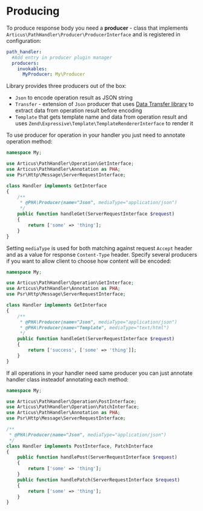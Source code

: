 # Producing

To produce response body you need a **producer** - class that implements `Articus\PathHandler\Producer\ProducerInterface` and is registered in configuration:
 
```YAML
path_handler:
  #Add entry in producer plugin manager 
  producers:
    invokables:
      MyProducer: My\Producer 
```

Library provides three producers out of the box:

- `Json` to encode operation result as JSON string
- `Transfer` - extension of `Json` producer that uses [Data Transfer library](https://github.com/Articus/DataTransfer) to extract data from operation result before encoding
- `Template` that gets template name and data from operation result and uses `Zend\Expressive\Template\TemplateRendererInterface` to render it 

To use producer for operation in your handler you just need to annotate operation method:

```PHP
namespace My;

use Articus\PathHandler\Operation\GetInterface;
use Articus\PathHandler\Annotation as PHA;
use Psr\Http\Message\ServerRequestInterface;

class Handler implements GetInterface
{
    /**
     * @PHA\Producer(name="Json", mediaType="application/json")
     */
    public function handleGet(ServerRequestInterface $request)
    {
        return ['some' => 'thing']; 
    }
}
```

Setting `mediaType` is used for both matching against request `Accept` header and as a value for response `Content-Type` header. 
Specify several producers if you want to allow client to choose how content will be encoded:

```PHP
namespace My;

use Articus\PathHandler\Operation\GetInterface;
use Articus\PathHandler\Annotation as PHA;
use Psr\Http\Message\ServerRequestInterface;

class Handler implements GetInterface
{
    /**
     * @PHA\Producer(name="Json", mediaType="application/json")
     * @PHA\Producer(name="Template", mediaType="text/html")
     */
    public function handleGet(ServerRequestInterface $request)
    {
        return ['success', ['some' => 'thing']]; 
    }
}
```

If all operations in your handler need same producer you can just annotate handler class insteadof annotating each method:

```PHP
namespace My;

use Articus\PathHandler\Operation\PostInterface;
use Articus\PathHandler\Operation\PatchInterface;
use Articus\PathHandler\Annotation as PHA;
use Psr\Http\Message\ServerRequestInterface;

/**
 * @PHA\Producer(name="Json", mediaType="application/json")
 */
class Handler implements PostInterface, PatchInterface
{
    public function handlePost(ServerRequestInterface $request)
    {
        return ['some' => 'thing']; 
    }
    public function handlePatch(ServerRequestInterface $request)
    {
        return ['some' => 'thing']; 
    }
}
